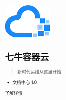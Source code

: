 <!-- _coverpage.md -->

![logo](_media/logo-blue.png)

# 七牛容器云

> 新时代运维从这里开始

- 文档中心 1.0

[了解详情](introduction/product-introduction.md)